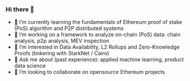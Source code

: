 ### Hi there 👋

- 🔭 I’m currently learning the fundamentals of Ethereum proof of stake (PoS) algorithm and P2P distributed systems
- 🌱 I’m working on a framework to analyze on-chain (PoS) data: chain analysis, p2p analysis, MEV inspection
- 👀 I’m interested in Data Availability, L2 Rollups and Zero-Knowledge Proofs (tinkering with StarkNet / Cairo) 
- 💬 Ask me about (past experience): applied machine learning, product data science 
- 💞️ I’m looking to collaborate on opensource Ethereum projects

<!--
**logixian/logixian** is a ✨ _special_ ✨ repository because its `README.md` (this file) appears on your GitHub profile.

Here are some ideas to get you started:

- 🔭 I’m currently working on ...
- 🌱 I’m currently learning ...
- 👯 I’m looking to collaborate on ...
- 🤔 I’m looking for help with ...
- 💬 Ask me about ...
- 📫 How to reach me: ...
- 😄 Pronouns: ...
- ⚡ Fun fact: ...
-->
